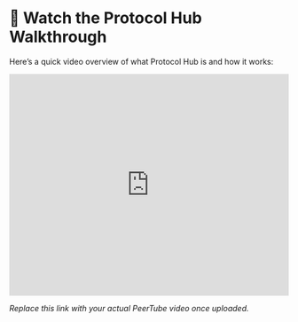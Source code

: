 # 🎥 Watch the Protocol Hub Walkthrough

Here’s a quick video overview of what Protocol Hub is and how it works:

<iframe width="100%" height="400" src="https://your-peertube-instance/video/embed/your-video-id" frameborder="0" allowfullscreen></iframe>

_Replace this link with your actual PeerTube video once uploaded._
